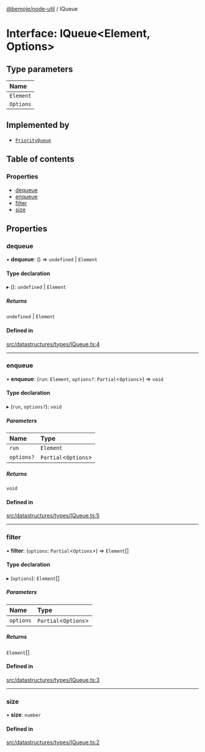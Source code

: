 [@bemoje/node-util](/docs/index.md) / IQueue

# Interface: IQueue<Element, Options\>

## Type parameters

| Name |
| :------ |
| `Element` |
| `Options` |

## Implemented by

- [`PriorityQueue`](/docs/classes/PriorityQueue.md)

## Table of contents

### Properties

- [dequeue](/docs/interfaces/IQueue.md#dequeue)
- [enqueue](/docs/interfaces/IQueue.md#enqueue)
- [filter](/docs/interfaces/IQueue.md#filter)
- [size](/docs/interfaces/IQueue.md#size)

## Properties

### dequeue

• **dequeue**: () => `undefined` \| `Element`

#### Type declaration

▸ (): `undefined` \| `Element`

##### Returns

`undefined` \| `Element`

#### Defined in

[src/datastructures/types/IQueue.ts:4](https://github.com/bemoje/bemoje-node-util/blob/3683199/src/datastructures/types/IQueue.ts#L4)

___

### enqueue

• **enqueue**: (`run`: `Element`, `options?`: `Partial`<`Options`\>) => `void`

#### Type declaration

▸ (`run`, `options?`): `void`

##### Parameters

| Name | Type |
| :------ | :------ |
| `run` | `Element` |
| `options?` | `Partial`<`Options`\> |

##### Returns

`void`

#### Defined in

[src/datastructures/types/IQueue.ts:5](https://github.com/bemoje/bemoje-node-util/blob/3683199/src/datastructures/types/IQueue.ts#L5)

___

### filter

• **filter**: (`options`: `Partial`<`Options`\>) => `Element`[]

#### Type declaration

▸ (`options`): `Element`[]

##### Parameters

| Name | Type |
| :------ | :------ |
| `options` | `Partial`<`Options`\> |

##### Returns

`Element`[]

#### Defined in

[src/datastructures/types/IQueue.ts:3](https://github.com/bemoje/bemoje-node-util/blob/3683199/src/datastructures/types/IQueue.ts#L3)

___

### size

• **size**: `number`

#### Defined in

[src/datastructures/types/IQueue.ts:2](https://github.com/bemoje/bemoje-node-util/blob/3683199/src/datastructures/types/IQueue.ts#L2)
